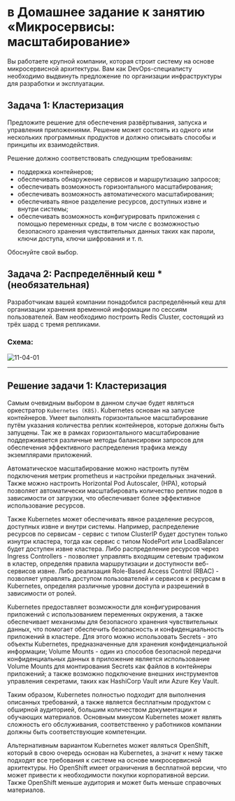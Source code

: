 
# в Домашнее задание к занятию «Микросервисы: масштабирование»

Вы работаете крупной компании, которая строит систему на основе микросервисной архитектуры.
Вам как DevOps-специалисту необходимо выдвинуть предложение по организации инфраструктуры для разработки и эксплуатации.

## Задача 1: Кластеризация

Предложите решение для обеспечения развёртывания, запуска и управления приложениями.
Решение может состоять из одного или нескольких программных продуктов и должно описывать способы и принципы их взаимодействия.

Решение должно соответствовать следующим требованиям:
- поддержка контейнеров;
- обеспечивать обнаружение сервисов и маршрутизацию запросов;
- обеспечивать возможность горизонтального масштабирования;
- обеспечивать возможность автоматического масштабирования;
- обеспечивать явное разделение ресурсов, доступных извне и внутри системы;
- обеспечивать возможность конфигурировать приложения с помощью переменных среды, в том числе с возможностью безопасного хранения чувствительных данных таких как пароли, ключи доступа, ключи шифрования и т. п.

Обоснуйте свой выбор.

## Задача 2: Распределённый кеш * (необязательная)

Разработчикам вашей компании понадобился распределённый кеш для организации хранения временной информации по сессиям пользователей.
Вам необходимо построить Redis Cluster, состоящий из трёх шард с тремя репликами.

### Схема:

![11-04-01](https://user-images.githubusercontent.com/1122523/114282923-9b16f900-9a4f-11eb-80aa-61ed09725760.png)

---

## Решение задачи 1: Кластеризация

Самым очевидным выбором в данном случае будет являться оркестратор `Kubernetes (K8S)`. Kubernetes основан на запуске контейнеров. Умеет выполнять горизонтальное масштабирование путём указания количества реплик контейнеров, которые должны быть запущены. Так же в рамках горизонтального масштабирование поддерживается различные методы балансировки запросов для обеспечения эффективного распределения трафика между экземплярами приложений.

Автоматическое масштабирование можно настроить путём подключения метрик prometheus и настройки предельных значений. Также можно настроить Horizontal Pod Autoscaler, (HPA), который позволяет автоматически масштабировать количество реплик подов в зависимости от загрузки, что обеспечивает более эффективное использование ресурсов.

Также Kubernetes может обеспечивать явное разделение ресурсов, доступных извне и внутри системы. Например, распределение ресурсов по сервисам - сервис с типом ClusterIP будет доступен только изнутри кластера, тогда как сервис с типом NodePort или LoadBalancer будет доступен извне кластера.
Либо распределение ресурсов через Ingress Controllers - позволяет управлять входящим сетевым трафиком в кластер, определяя правила маршрутизации и доступности веб-сервисов извне.
Либо реализация Role-Based Access Control (RBAC) - позволяет управлять доступом пользователей и сервисов к ресурсам в Kubernetes, определяя различные уровни доступа и разрешений в зависимости от ролей.

Kubernetes предоставляет возможности для конфигурирования приложений с использованием переменных окружения, а также обеспечивает механизмы для безопасного хранения чувствительных данных, что помогает обеспечить безопасность и конфиденциальность приложений в кластере. Для этого можно использовать Secrets - это объекты Kubernetes, предназначенные для хранения конфиденциальной информации; Volume Mounts -  один из способов безопасной передачи конфиденциальных данных в приложение является использование Volume Mounts для монтирования Secrets как файлов в контейнеры приложений; а также возможно подключение внешних инструментов управления секретами, таких как HashiCorp Vault или Azure Key Vault.

Таким образом, Kubernetes полностью подходит для выполнения описанных требований, а также является бесплатным продуктом с обширной аудиторией, большим количеством документации и обучающих материалов. Основным минусом Kubernetes может являть сложность его обслуживания, соответственно у работников компании должны быть соответствующие компетенции.

Альтернативным вариантом Kubernetes может являться OpenShift, который в свою очередь основан на Kubernetes, а значит к нему также подходят все требования к системе на основе микросервисной архитектуры. Но OpenShift имеет ограничения в бесплатной версии, что может привести к необходимости покупки корпоративной версии. Также OpenShift меньше аудитория и может быть меньше справочных материалов.